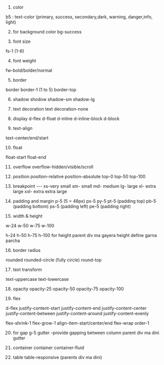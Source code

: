 1. color

b5 : text-color (primary, success, secondary,dark, warning, danger,info, light)

2. for background color
bg-success

3. font size

fs-1   (1-6)

4. font weight

fw-bold/bolder/normal

5. border

border
border-1 (1 to 5)
border-top

6. shadow 
shodow
shadow-sm
shadow-lg

7. text decoration
text decoration-none

8. display
d-flex
d-float
d-inline
d-inline-block
d-block

9. text-align

text-center/end/start

10. float

float-start
float-end

11. overflow
overflow-hidden/visible/scroll

12. position
position-relative
position-absolute
top-0
top-50
top-100

13. breakpoint 
--- xs-very small
sm- small
md- medium
lg- large
xl- extra large
xxl- extra extra large

14. padding and margin
p-5 (5 = 48px)
px-5
py-5
pt-5 (padding top)
pb-5 (padding bottom)
ps-5 (padding left)
pe-5 (padding right)


15. width & height

w-24
w-50
w-75
w-100

h-24
h-50
h-75
h-100 for height parent div ma gayera height define garna parcha

16. border radius

rounded
rounded-circle (fully circle)
round-top

17. text transform

text-uppercase
text-lowercase

18. opacity
opacity-25
opacity-50
opacity-75
opacity-100

19. flex

d-flex
  justify-content-start
  justify-content-end
  justify-content-center
  justify-content-between
  justify-content-around
  justify-content-evenly

  flex-shrink-1
  flex-grow-1
  align-item-start/center/end
  flex-wrap
  order-1


20. for gap
  g-5
  gutter -provide gapping between column
  parent div ma dini gutter


21. container
container 
container-fluid

22. table
table-responsive (parents div ma dini)
